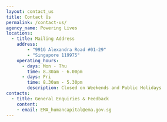 ```yaml
---
layout: contact_us
title: Contact Us
permalink: /contact-us/
agency_name: Powering Lives
locations:
  - title: Mailing Address
    address:
        - "991G Alexandra Road #01-29"
        - "Singapore 119975"
    operating_hours:
      - days: Mon - Thu
        time: 8.30am - 6.00pm
      - days: Fri
        time: 8.30am - 5.30pm
        description: Closed on Weekends and Public Holidays
contacts:
  - title: General Enquiries & Feedback
    content:
    - email: EMA_humancapital@ema.gov.sg
---
```

